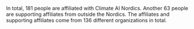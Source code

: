 In total, 181 people are affiliated with Climate AI Nordics. Another 63 people are supporting affiliates from outside the Nordics. The affiliates and supporting affiliates come from 136 different organizations in total.
